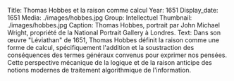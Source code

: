 Title: Thomas Hobbes et la raison comme calcul
Year: 1651
Display_date: 1651
Media: ./images/hobbes.jpg
Group: Intellectuel
Thumbnail: ./images/hobbes.jpg
Caption: Thomas Hobbes, portrait par John Michael Wright, propriété de la National Portrait Gallery à Londres.
Text: Dans son œuvre "Léviathan" de 1651, Thomas Hobbes définit la raison comme une forme de calcul, spécifiquement l'addition et la soustraction des conséquences des termes généraux convenus pour exprimer nos pensées. Cette perspective mécanique de la logique et de la raison anticipe des notions modernes de traitement algorithmique de l'information.
